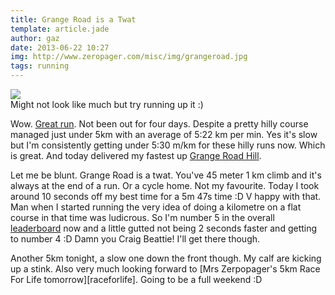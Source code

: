 ```yaml
---
title: Grange Road is a Twat
template: article.jade
author: gaz
date: 2013-06-22 10:27
img: http://www.zeropager.com/misc/img/grangeroad.jpg
tags: running
---
```

[leaders]: http://app.strava.com/segments/3237682
[racesforlife]: http://www.raceforlifesponsorme.org/your-pace-or-mine
[strava]: http://app.strava.com/activities/62013012
[grange]: http://app.strava.com/activities/62013012/segments/1165709992

<div class='middle'>
<img src='/misc/img/grangeroad.jpg'>
<div>Might not look like much but try running up it :)</div>
</div>


Wow. [Great run][strava]. Not been out for four days. Despite a pretty hilly course managed just under 5km with an average of 5:22 km per min. Yes it's slow but I'm consistently getting under 5:30 m/km for these hilly runs now. Which is great. And today delivered my fastest up [Grange Road Hill][grange].

Let me be blunt. Grange Road is a twat. You've 45 meter 1 km climb and it's always at the end of a run. Or a cycle home. Not my favourite. Today I took around 10 seconds off my best time for a 5m 47s time :D V happy with that. Man when I started running the very idea of doing a kilometre on a flat course in that time was ludicrous. So I'm number 5 in the overall [leaderboard][leaders] now and a little gutted not being 2 seconds faster and getting to number 4 :D Damn you Craig Beattie! I'll get there though.

Another 5km tonight, a slow one down the front though. My calf are kicking up a stink. Also very much looking forward to [Mrs Zerpopager's 5km Race For Life tomorrow][raceforlife]. Going to be a full weekend :D


